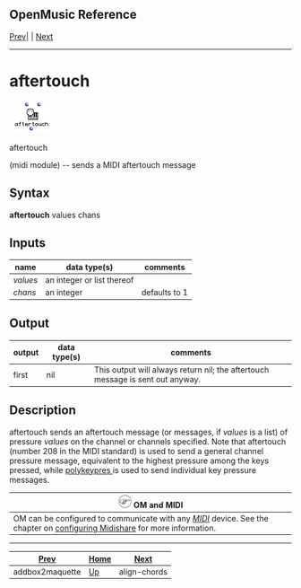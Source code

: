 OpenMusic Reference  
---  
[Prev](addbox2maquette)| | [Next](align-chords)  
  
* * *

# aftertouch

![](figures/functions/midi/aftertouch.png)

  
  
aftertouch  
  
(midi module) \-- sends a MIDI aftertouch message  

## Syntax

   **aftertouch**  values chans  

## Inputs

name| data type(s)| comments  
---|---|---  
  _values_ |  an integer or list thereof |  
  _chans_ |  an integer| defaults to 1  
  
## Output

output| data type(s)| comments  
---|---|---  
first| nil| This output will always return nil; the aftertouch message is sent out anyway.  
  
## Description

 aftertouch  sends an aftertouch message (or messages, if  _values_  is a
list) of pressure  _values_  on the channel or channels specified. Note that
 aftertouch  (number 208 in the MIDI standard) is used to send a general
channel pressure message, equivalent to the highest pressure among the keys
pressed, while [ polykeypres ](polykeypres) is used to send individual
key pressure messages.

| ![Note](figures/images/note.gif)  **OM and MIDI**|  
|--|
|OM can be configured to communicate with any [_MIDI_](glossary#MIDI) device. See the chapter on [configuring Midishare](getting-started.install-midishare) for more information.| 

 
* * *

[Prev](addbox2maquette)| [Home](index)| [Next](align-chords)  
---|---|---  
addbox2maquette| [Up](funcref.main)| align-chords

